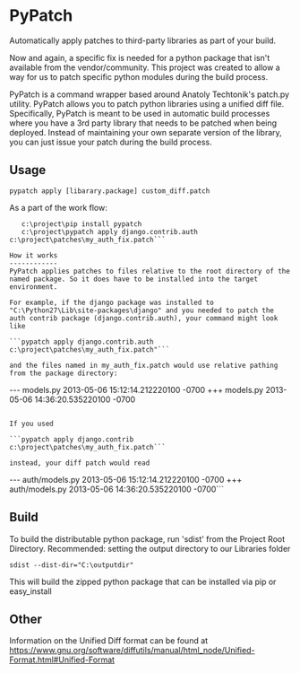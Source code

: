 PyPatch
=======

Automatically apply patches to third-party libraries as part of your build.

Now and again, a specific fix is needed for a python package that isn't available from the vendor/community.
This project was created to allow a way for us to patch specific python modules during the build process.

PyPatch is a command wrapper based around Anatoly Techtonik's patch.py utility. PyPatch allows you to patch python
libraries using a unified diff file. Specifically, PyPatch is meant to be used in automatic build processes where you
have a 3rd party library that needs to be patched when being deployed. Instead of maintaining your own separate version
of the library, you can just issue your patch during the build process.

Usage
---
```pypatch apply [libarary.package] custom_diff.patch```

As a part of the work flow:

```c:\project\pip install django
   c:\project\pip install pypatch
   c:\project\pypatch apply django.contrib.auth c:\project\patches\my_auth_fix.patch```

How it works
------------
PyPatch applies patches to files relative to the root directory of the named package. So it does have to be installed into the target environment.

For example, if the django package was installed to "C:\Python27\Lib\site-packages\django" and you needed to patch the auth contrib package (django.contrib.auth), your command might look like

```pypatch apply django.contrib.auth c:\project\patches\my_auth_fix.patch"```

and the files named in my_auth_fix.patch would use relative pathing from the package directory:

```
--- models.py    2013-05-06 15:12:14.212220100 -0700
+++ models.py	2013-05-06 14:36:20.535220100 -0700
```

If you used

```pypatch apply django.contrib c:\project\patches\my_auth_fix.patch```

instead, your diff patch would read
```
--- auth/models.py	2013-05-06 15:12:14.212220100 -0700
+++ auth/models.py	2013-05-06 14:36:20.535220100 -0700```

Build
-----
To build the distributable python package, run 'sdist' from the Project Root Directory.
Recommended: setting the output directory to our Libraries folder

```sdist --dist-dir="C:\outputdir"```

This will build the zipped python package that can be installed via pip or easy_install

Other
-----
Information on the Unified Diff format can be found at
    https://www.gnu.org/software/diffutils/manual/html_node/Unified-Format.html#Unified-Format
